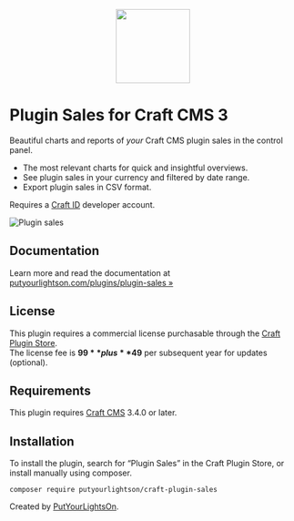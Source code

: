 <p align="center"><img width="130" src="https://putyourlightson.com/assets/logos/plugin-sales.svg"></p>

# Plugin Sales for Craft CMS 3

Beautiful charts and reports of *your* Craft CMS plugin sales in the control panel.

- The most relevant charts for quick and insightful overviews.
- See plugin sales in your currency and filtered by date range.
- Export plugin sales in CSV format.

Requires a [Craft ID](https://id.craftcms.com/) developer account.

![Plugin sales](https://putyourlightson.com/assets/images/plugins/plugin-sales/plugin-sales-121.png)  

## Documentation

Learn more and read the documentation at [putyourlightson.com/plugins/plugin-sales »](https://putyourlightson.com/plugins/plugin-sales)

## License

This plugin requires a commercial license purchasable through the [Craft Plugin Store](https://plugins.craftcms.com/plugin-sales).  
The license fee is **$99** plus **$49** per subsequent year for updates (optional).

## Requirements

This plugin requires [Craft CMS](https://craftcms.com/) 3.4.0 or later.

## Installation

To install the plugin, search for “Plugin Sales” in the Craft Plugin Store, or install manually using composer.

```
composer require putyourlightson/craft-plugin-sales
```

Created by [PutYourLightsOn](https://putyourlightson.com/).
